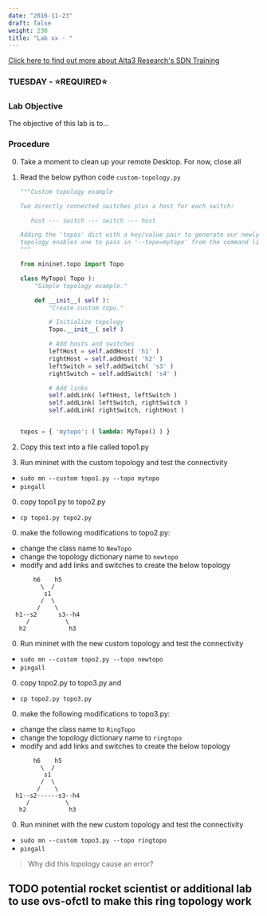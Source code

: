 ```yaml
---
date: "2016-11-23"
draft: false
weight: 230
title: "Lab xx - "
---
```

[Click here to find out more about Alta3 Research's SDN Training](https://alta3.com/courses/sdn)

### TUESDAY - &#x2B50;REQUIRED&#x2B50;

### Lab Objective
The objective of this lab is to...

### Procedure

0. Take a moment to clean up your remote Desktop. For now, close all 

0. Read the below python code `custom-topology.py`

   ``` python
   """Custom topology example

   Two directly connected switches plus a host for each switch:

      host --- switch --- switch --- host

   Adding the 'topos' dict with a key/value pair to generate our newly defined
   topology enables one to pass in '--topo=mytopo' from the command line.
   """

   from mininet.topo import Topo

   class MyTopo( Topo ):
       "Simple topology example."

       def __init__( self ):
           "Create custom topo."

           # Initialize topology
           Topo.__init__( self )

           # Add hosts and switches
           leftHost = self.addHost( 'h1' )
           rightHost = self.addHost( 'h2' )
           leftSwitch = self.addSwitch( 's3' )
           rightSwitch = self.addSwitch( 's4' )

           # Add links
           self.addLink( leftHost, leftSwitch )
           self.addLink( leftSwitch, rightSwitch )
           self.addLink( rightSwitch, rightHost )


   topos = { 'mytopo': ( lambda: MyTopo() ) }
   ```

0. Copy this text into a file called topo1.py

0. Run mininet with the custom topology and test the connectivity

  * `sudo mn --custom topo1.py --topo mytopo`
  * `pingall`

0. copy topo1.py to topo2.py
 
  * `cp topo1.py topo2.py`

0. make the following modifications to topo2.py:

  * change the class name to `NewTopo`
  * change the topology dictionary name to `newtopo`
  * modify and add links and switches to create the below topology

  ```
         h6    h5
           \  /
            s1
           /  \
          /    \
    h1--s2      s3--h4
       /          \
     h2            h3
  ```


0. Run mininet with the new custom topology and test the connectivity

  * `sudo mn --custom topo2.py --topo newtopo`
  * `pingall`

0. copy topo2.py to topo3.py and 

  * `cp topo2.py topo3.py`

0. make the following modifications to topo3.py:
  * change the class name to `RingTopo`
  * change the topology dictionary name to `ringtopo`
  * modify and add links and switches to create the below topology

  ```
         h6    h5
           \  /
            s1
           /  \
          /    \
    h1--s2------s3--h4
       /          \
     h2            h3

  ```

0. Run mininet with the new custom topology and test the connectivity

  * `sudo mn --custom topo3.py --topo ringtopo`
  * `pingall`

> Why did this topology cause an error?

## TODO potential rocket scientist or additional lab to use ovs-ofctl to make this ring topology work
